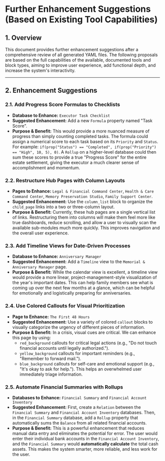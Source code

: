 # Further Enhancement Suggestions (Based on Existing Tool Capabilities)

## 1. Overview

This document provides further enhancement suggestions after a comprehensive review of all generated YAML files. The following proposals are based on the full capabilities of the available, documented tools and block types, aiming to improve user experience, add functional depth, and increase the system's interactivity.

--- 

## 2. Enhancement Suggestions

### 2.1. Add Progress Score Formulas to Checklists

*   **Database to Enhance:** `Executor Task Checklist`
*   **Suggested Enhancement:** Add a new `Formula` property named "Task Score".
*   **Purpose & Benefit:** This would provide a more nuanced measure of progress than simply counting completed tasks. The formula could assign a numerical score to each task based on its `Priority` and `Status`. For example: `if(prop("Status") == "Completed", if(prop("Priority") == "High", 10, 5), 0)`. A `Rollup` on a higher-level database could then sum these scores to provide a true "Progress Score" for the entire estate settlement, giving the executor a much clearer sense of accomplishment and momentum.

### 2.2. Restructure Hub Pages with Column Layouts

*   **Pages to Enhance:** `Legal & Financial Command Center`, `Health & Care Command Center`, `Memory Preservation Studio`, `Family Support Center`.
*   **Suggested Enhancement:** Use the `column_list` block to organize the `child_page` links into a two or three-column layout.
*   **Purpose & Benefit:** Currently, these hub pages are a single vertical list of links. Restructuring them into columns will make them feel more like true dashboards, reduce scrolling, and allow a user to visually scan the available sub-modules much more quickly. This improves navigation and the overall user experience.

### 2.3. Add Timeline Views for Date-Driven Processes

*   **Database to Enhance:** `Anniversary Manager`
*   **Suggested Enhancement:** Add a `Timeline` view to the `Memorial & Anniversary Manager` page.
*   **Purpose & Benefit:** While the calendar view is excellent, a timeline view would provide a more linear, project-management-style visualization of the year's important dates. This can help family members see what is coming up over the next few months at a glance, which can be helpful for emotionally and logistically preparing for anniversaries.

### 2.4. Use Colored Callouts for Visual Prioritization

*   **Page to Enhance:** `The First 48 Hours`
*   **Suggested Enhancement:** Use a variety of colored `callout` blocks to visually categorize the urgency of different pieces of information.
*   **Purpose & Benefit:** In a crisis, visual cues are critical. We can enhance this page by using:
    *   `red_background` callouts for critical legal actions (e.g., "Do not touch financial accounts until legally authorized.").
    *   `yellow_background` callouts for important reminders (e.g., "Remember to forward mail.").
    *   `blue_background` callouts for self-care and emotional support (e.g., "It's okay to ask for help.").
    This helps an overwhelmed user immediately triage information.

### 2.5. Automate Financial Summaries with Rollups

*   **Databases to Enhance:** `Financial Summary` and `Financial Account Inventory`
*   **Suggested Enhancement:** First, create a `Relation` between the `Financial Summary` and `Financial Account Inventory` databases. Then, in the `Financial Summary` database, add a `Rollup` property that automatically sums the `Balance` from all related financial accounts.
*   **Purpose & Benefit:** This is a powerful enhancement that reduces manual data entry and eliminates the potential for error. The user would enter their individual bank accounts in the `Financial Account Inventory`, and the `Financial Summary` would **automatically calculate** the total cash assets. This makes the system smarter, more reliable, and less work for the user.

